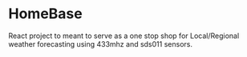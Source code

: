 # HomeBase
React project to meant to serve as a one stop shop for Local/Regional weather forecasting using 433mhz and sds011 sensors.
